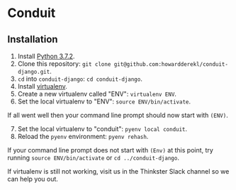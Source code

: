 # Conduit

## Installation

1. Install [Python 3.7.2](https://www.python.org/downloads/release/python-372/).
2. Clone this repository: `git clone git@github.com:howardderekl/conduit-django.git`.
3. `cd` into `conduit-django`: `cd conduit-django`.
4. Install [virtualenv](https://packaging.python.org/guides/installing-using-pip-and-virtualenv/#installing-virtualenv).
5. Create a new virtualenv called "ENV": `virtualenv ENV`.
6. Set the local virtualenv to "ENV": `source ENV/bin/activate`.

If all went well then your command line prompt should now start with `(ENV)`.

7. Set the local virtualenv to "conduit": `pyenv local conduit`.
8. Reload the `pyenv` environment: `pyenv rehash`.

If your command line prompt does not start with `(Env)` at this point, try running `source ENV/bin/activate` or `cd ../conduit-django`.

If virtualenv is still not working, visit us in the Thinkster Slack channel so we can help you out.